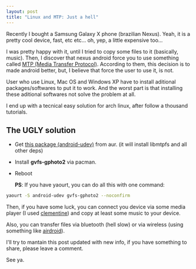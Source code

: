 ```yaml
---
layout: post
title: "Linux and MTP: Just a hell"
---
```


Recently I bought a Samsung Galaxy X phone (brazilian Nexus). Yeah, it is a pretty cool device, fast, etc etc... oh, yep, a little expensive too...

I was pretty happy with it, until I tried to copy some files to it (basically, music). Then, I discover that nexus android force you to use something called [MTP (Media Transfer Protocol)](http://en.wikipedia.org/wiki/Media_Transfer_Protocol).
According to them, this decision is to made android better, but, I believe that force the user to use it, is not.

User who use Linux, Mac OS and Windows XP have to install aditional packages/softwares to put it to work. And the worst part is that installing these aditional softwares not solve the problem at all.

I end up with a tecnical easy solution for arch linux, after follow a thousand tutorials.

## The **UGLY** solution

* Get [this package (android-udev)](https://aur.archlinux.org/packages.php?ID=51476) from aur. (it will install libmtpfs and all other deps)
* Install **gvfs-gphoto2** via pacman.
* Reboot

  **PS**: If you have yaourt, you can do all this with one command:

```bash
yaourt -S android-udev gvfs-gphoto2 --noconfirm
```

Then, if you have some luck, you can connect you device via some media player (I used [clementine](http://code.google.com/p/clementine-player/)) and copy at least some music to your device.

Also, you can transfer files via bluetooth (hell slow) or via wireless (using something like [airdroid](https://play.google.com/store/apps/details?id=com.sand.airdroid)).

I'll try to mantain this post updated with new info, if you have something to share, please leave a comment.

See ya.
